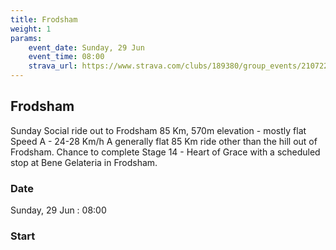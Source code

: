 ```yaml
---
title: Frodsham
weight: 1
params:
    event_date: Sunday, 29 Jun
    event_time: 08:00
    strava_url: https://www.strava.com/clubs/189380/group_events/2107227
---
```


## Frodsham 

Sunday Social ride out to Frodsham
85 Km, 570m elevation - mostly flat
Speed A - 24-28 Km/h
A generally flat 85 Km ride other than the hill out of Frodsham. Chance to complete Stage 14 - Heart of Grace with a scheduled stop at Bene Gelateria in Frodsham.

### Date

Sunday, 29 Jun : 08:00

### Start




